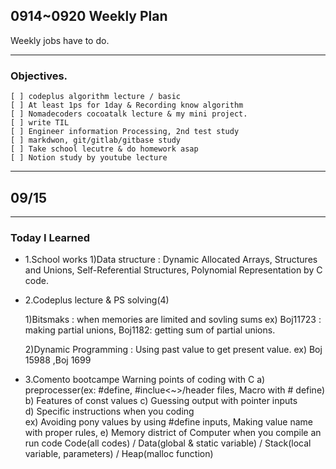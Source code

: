 ## 0914~0920 Weekly Plan

Weekly jobs have to do.

---

### Objectives.

    [ ] codeplus algorithm lecture / basic
    [ ] At least 1ps for 1day & Recording know algorithm
    [ ] Nomadecoders cocoatalk lecture & my mini project.
    [ ] write TIL
    [ ] Engineer information Processing, 2nd test study
    [ ] markdwon, git/gitlab/gitbase study
    [ ] Take school lecutre & do homework asap
    [ ] Notion study by youtube lecture

---

## 09/15

---

### Today I Learned

- 1.School works
  1)Data structure : Dynamic Allocated Arrays, Structures and Unions, Self-Referential Structures, Polynomial Representation by C code.

- 2.Codeplus lecture & PS solving(4)

  1)Bitsmaks : when memories are limited and sovling sums
  ex) Boj11723 : making partial unions, Boj1182: getting sum of partial unions.

  2)Dynamic Programming : Using past value to get present value.
  ex) Boj 15988 ,Boj 1699

- 3.Comento bootcampe
  Warning points of coding with C
  a) preprocesser(ex: #define, #inclue<~>/header files, Macro with # define)
  b) Features of const values
  c) Guessing output with pointer inputs  
   d) Specific instructions when you coding  
   ex) Avoiding pony values by using #define inputs, Making value name with proper rules,
  e) Memory district of Computer when you compile an run code
  Code(all codes) / Data(global & static variable) / Stack(local variable, parameters) / Heap(malloc function)
